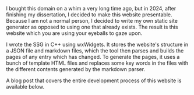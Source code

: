 I bought this domain on a whim a very long time ago, but in 2024, after finishing my dissertation, I decided to make this website presentable. Because I am not a normal person, I decided to write my own static site generator as opposed to using one that already exists. The result is this website which you are using your eyeballs to gaze upon.

I wrote the SSG in C++ using wxWidgets. It stores the website's structure in a JSON file and markdown files, which the tool then parses and builds the pages of any entry which has changed. To generate the pages, it uses a bunch of template HTML files and replaces some key words in the files with the different contents generated by the markdown parser.

A blog post that covers the entire development process of this website is available below.
